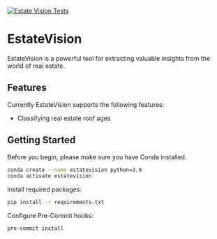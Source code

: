 [![Estate Vision Tests](https://github.com/RichardChiang/EstateVision/actions/workflows/pytest-tests.yml/badge.svg?branch=main)](https://github.com/RichardChiang/EstateVision/actions/workflows/pytest-tests.yml)

# EstateVision
EstateVision is a powerful tool for extracting valuable insights from the world of real estate.

## Features
Currently EstateVision supports the following features:
- Classifying real estate roof ages

## Getting Started
Before you begin, please make sure you have Conda installed.
```bash
conda create --name estatevision python=3.9
conda activate estatevision
```

Install required packages:
```bash
pip install -r requirements.txt 
```

Configure Pre-Commit hooks:
```bash
pre-commit install
```
